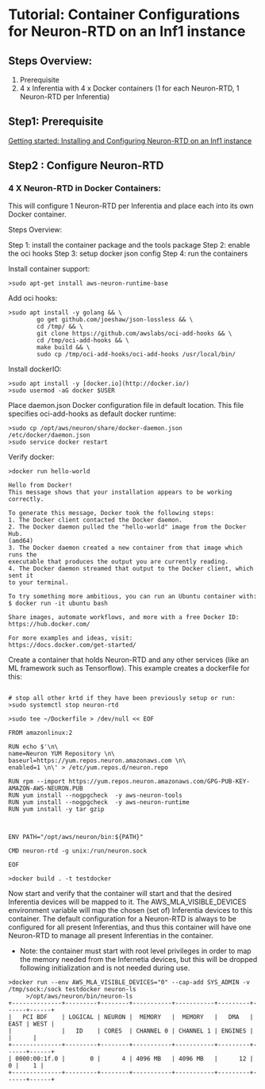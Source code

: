 # Tutorial: Container Configurations for Neuron-RTD on an Inf1 instance 

##  Steps Overview:

1. Prerequisite
2. 4 x Inferentia with 4 x Docker containers (1 for each Neuron-RTD, 1 Neuron-RTD per Inferentia)

## Step1: Prerequisite

[Getting started:  Installing and Configuring Neuron-RTD on an Inf1 instance](./getting-started-neuron-rtd.md)

## Step2 : Configure Neuron-RTD

### 4 X Neuron-RTD in Docker Containers:

This will configure 1 Neuron-RTD per Inferentia and place each into its own Docker container. 

Steps Overview:

Step 1: install the container package  and the tools package
Step 2: enable the oci hooks
Step 3: setup docker json config
Step 4: run the containers

Install container support:

```
>sudo apt-get install aws-neuron-runtime-base
```

Add oci hooks:

```
>sudo apt install -y golang && \
        go get github.com/joeshaw/json-lossless && \
        cd /tmp/ && \
        git clone https://github.com/awslabs/oci-add-hooks && \
        cd /tmp/oci-add-hooks && \
        make build && \
        sudo cp /tmp/oci-add-hooks/oci-add-hooks /usr/local/bin/
```

Install dockerIO:

```
>sudo apt install -y [docker.io](http://docker.io/) 
>sudo usermod -aG docker $USER
```

Place daemon.json Docker configuration file in default location. This file specifies oci-add-hooks as default docker runtime:

```
>sudo cp /opt/aws/neuron/share/docker-daemon.json /etc/docker/daemon.json
>sudo service docker restart
```

Verify docker:

```
>docker run hello-world

Hello from Docker!
This message shows that your installation appears to be working correctly.

To generate this message, Docker took the following steps:
1. The Docker client contacted the Docker daemon.
2. The Docker daemon pulled the "hello-world" image from the Docker Hub.
(amd64)
3. The Docker daemon created a new container from that image which runs the
executable that produces the output you are currently reading.
4. The Docker daemon streamed that output to the Docker client, which sent it
to your terminal.

To try something more ambitious, you can run an Ubuntu container with:
$ docker run -it ubuntu bash

Share images, automate workflows, and more with a free Docker ID:
https://hub.docker.com/

For more examples and ideas, visit:
https://docs.docker.com/get-started/
```

Create a container that holds Neuron-RTD and any other services (like an ML framework such as Tensorflow). This example creates a dockerfile for this:

```

# stop all other krtd if they have been previously setup or run:
>sudo systemctl stop neuron-rtd

>sudo tee ~/Dockerfile > /dev/null << EOF

FROM amazonlinux:2

RUN echo $'\n\
name=Neuron YUM Repository \n\
baseurl=https://yum.repos.neuron.amazonaws.com \n\
enabled=1 \n\' > /etc/yum.repos.d/neuron.repo

RUN rpm --import https://yum.repos.neuron.amazonaws.com/GPG-PUB-KEY-AMAZON-AWS-NEURON.PUB
RUN yum install --nogpgcheck  -y aws-neuron-tools
RUN yum install --nogpgcheck  -y aws-neuron-runtime
RUN yum install -y tar gzip


 
ENV PATH="/opt/aws/neuron/bin:${PATH}"

CMD neuron-rtd -g unix:/run/neuron.sock

EOF

>docker build . -t testdocker 
```

Now start and verify that the container will start and that the desired Inferentia devices will be mapped to it. The AWS_MLA_VISIBLE_DEVICES environment variable will map the chosen (set of) Inferentia devices to this container. The default configuration for a Neuron-RTD is always to be configured for all present Inferentias, and thus this container will have one Neuron-RTD to manage all present Inferentias in the container.


* Note: the container must start with root level privileges in order to map the memory needed from the Infernetia devices, but this will be dropped following initialization and is not needed during use.

```
>docker run --env AWS_MLA_VISIBLE_DEVICES="0" --cap-add SYS_ADMIN -v /tmp/sock:/sock testdocker neuron-ls
     >/opt/aws/neuron/bin/neuron-ls
+--------------+---------+--------+-----------+-----------+---------+------+------+
|   PCI BDF    | LOGICAL | NEURON |  MEMORY   |  MEMORY   |   DMA   | EAST | WEST |
|              |   ID    | CORES  | CHANNEL 0 | CHANNEL 1 | ENGINES |      |      |
+--------------+---------+--------+-----------+-----------+---------+------+------+
| 0000:00:1f.0 |       0 |      4 | 4096 MB   | 4096 MB   |      12 |    0 |    1 |
+--------------+---------+--------+-----------+-----------+---------+------+------+ 

```







